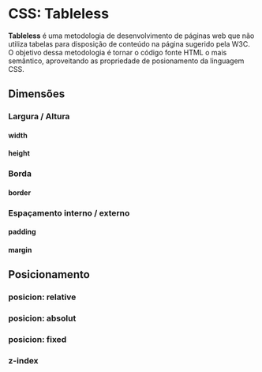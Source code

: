 # CSS: Tableless
**Tableless** é uma metodologia de desenvolvimento de páginas web que não utiliza tabelas para disposição de conteúdo na página sugerido pela W3C. 
O objetivo dessa metodologia é tornar o código fonte HTML o mais semântico, aproveitando as propriedade de posionamento da linguagem CSS.

## Dimensões
### Largura / Altura
#### width
#### height

### Borda
#### border

### Espaçamento interno / externo
#### padding
#### margin

## Posicionamento
### posicion: relative
### posicion: absolut
### posicion: fixed
### z-index
